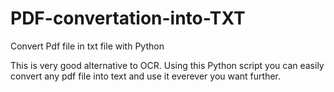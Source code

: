 # PDF-convertation-into-TXT
Convert Pdf file in txt file with Python

This is very good alternative to OCR. 
Using this Python script you can easily convert any pdf file into text and use it everever you want further.
